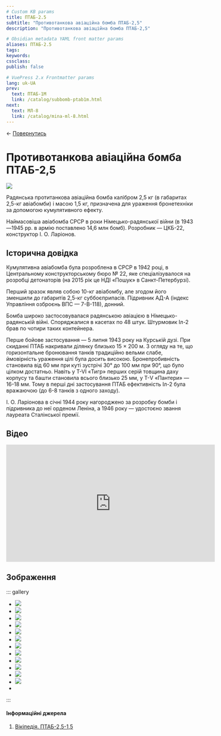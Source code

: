 ```yaml
---
# Custom KB params
title: ПТАБ-2.5
subtitle: "Противотанкова авіаційна бомба ПТАБ-2,5"
description: "Противотанкова авіаційна бомба ПТАБ-2,5"

# Obsidian metadata YAML front matter params
aliases: ПТАБ-2.5
tags:
keywords:
cssclass:
publish: false

# VuePress 2.x Frontmatter params
lang: uk-UA
prev:
  text: ПТАБ-1М
  link: /catalog/subbomb-ptab1m.html
next:
  text: МЛ-8
  link: /catalog/mina-ml-8.html
---
```



← [Повернутись](../index.md)

# Противотанкова авіаційна бомба ПТАБ-2,5

![](./assets/ptab-2_5_ko.png)

Радянська протитанкова авіаційна бомба калібром 2,5 кг (в габаритах 2,5-кг авіабомби) і масою 1,5 кг, призначена для ураження бронетехніки за допомогою кумулятивного ефекту. 

Наймасовіша авіабомба СРСР в роки Німецько-радянської війни (в 1943—1945 рр. в армію поставлено 14,6 млн бомб). Розробник — ЦКБ-22, конструктор І. О. Ларіонов.

## Історична довідка

Кумулятивна авіабомба була розроблена в СРСР в 1942 році, в Центральному конструкторському бюро № 22, яке спеціалізувалося на розробці детонаторів (на 2015 рік це НДІ «Пошук» в Санкт-Петербурзі). 

Перший зразок являв собою 10-кг авіабомбу, але згодом його зменшили до габаритів 2,5-кг суббоєприпасів. Підривник АД-А (індекс Управління озброєнь ВПС — 7-В-118), донний. 

Бомба широко застосовувалася радянською авіацією в Німецько-радянській війні. Споряджалися в касетах по 48 штук. Штурмовик Іл-2 брав по чотири таких контейнера. 

Перше бойове застосування — 5 липня 1943 року на Курській дузі. При скиданні ПТАБ накривали ділянку близько 15 × 200 м. З огляду на те, що горизонтальне бронювання танків традиційно вельми слабе, ймовірність ураження цілі була досить високою. Бронепробивність становила від 60 мм при куті зустрічі 30° до 100 мм при 90°, що було цілком достатньо. Навіть у T-VI «Тигр» перших серій товщина даху корпусу та башти становила всього близько 25 мм, у Т-V «Пантери» — 16-18 мм. Тому в перші дні застосування ПТАБ ефективність Іл-2 була вражаючою (до 6-8 танків з одного заходу). 

І. О. Ларіонова в січні 1944 року нагороджено за розробку бомби і підривника до неї орденом Леніна, а 1946 року — удостоєно звання лауреата Сталінської премії.

## Відео

<iframe width="560" height="315" src="https://www.youtube.com/embed/sYIABdoj1dA" title="YouTube video player" frameborder="0" allow="accelerometer; autoplay; clipboard-write; encrypted-media; gyroscope; picture-in-picture; web-share" allowfullscreen></iframe>

## Зображення

::: gallery

- ![](./assets/ptab-2_5.png)
- ![](./assets/ptab-2_5_ko-9.png)
- ![](./assets/ptab-2_5_ko-1.png)
- ![](./assets/ptab-2_5_ko-2.png)
- ![](./assets/ptab-2_5_ko-10.png)
- ![](./assets/ptab-2_5_ko-5.png)
- ![](./assets/ptab-2_5_ko-6.png)
- ![](./assets/ptab-2_5_ko-8.png)
- ![](./assets/ptab-2_5_ko-7.png)
- ![](./assets/ptab-multy.png)
- ![](./assets/ptab-2_5_ko-3.png)
- ![](./assets/ptab-2_5_ko-4.png)
- 

:::


#### Інформаційні джерела

1.  [Вікіпедія. ПТАБ-2,5-1,5](https://uk.wikipedia.org/wiki/%D0%9F%D0%A2%D0%90%D0%91-2,5-1,5)